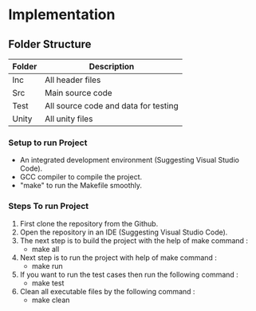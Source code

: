 # Implementation
## Folder Structure
| Folder | Description |
| ----- | ------ |
| Inc | All header files |
| Src | Main source code |
| Test | All source code and data for testing |
| Unity | All unity files |
### Setup to run Project

- An integrated development environment (Suggesting Visual Studio Code).
- GCC compiler to compile the project.
- "make" to run the Makefile smoothly.

### Steps To run Project

1. First clone the repository from the Github.
2. Open the repository in an IDE (Suggesting Visual Studio Code).
3. The next step is to build the project with the help of make command :
   - make all
4. Next step is to run the project with help of make command :
   - make run
5. If you want to run the test cases then run the following command :
   - make test
6. Clean all executable files by the following command :
   - make clean

